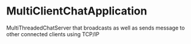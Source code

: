 # MultiClientChatApplication
MultiThreadedChatServer that broadcasts as well as sends message to other connected clients using TCP/IP
